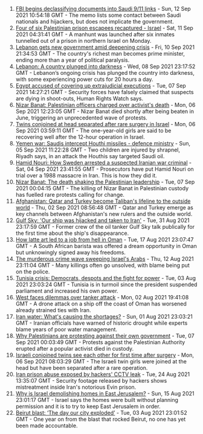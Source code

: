 1. [FBI begins declassifying documents into Saudi 9/11 links](https://www.bbc.co.uk/news/world-us-canada-58533538?at_medium=RSS&at_campaign=KARANGA) - Sun, 12 Sep 2021 10:54:18 GMT - The memo lists some contact between Saudi nationals and hijackers, but does not implicate the government.
2. [Four of six Palestinian prison escapees recaptured - Israel](https://www.bbc.co.uk/news/world-middle-east-58524192?at_medium=RSS&at_campaign=KARANGA) - Sat, 11 Sep 2021 04:31:41 GMT - A manhunt was launched after six inmates tunnelled out of a prison in northern Israel on Monday.
3. [Lebanon gets new government amid deepening crisis](https://www.bbc.co.uk/news/world-middle-east-58516034?at_medium=RSS&at_campaign=KARANGA) - Fri, 10 Sep 2021 21:34:53 GMT - The country's richest man becomes prime minister, ending more than a year of political paralysis.
4. [Lebanon: A country plunged into darkness](https://www.bbc.co.uk/news/world-middle-east-58494832?at_medium=RSS&at_campaign=KARANGA) - Wed, 08 Sep 2021 23:17:52 GMT - Lebanon’s ongoing crisis has plunged the country into darkness, with some experiencing power cuts for 20 hours a day.
5. [Egypt accused of covering up extrajudicial executions](https://www.bbc.co.uk/news/world-middle-east-58475287?at_medium=RSS&at_campaign=KARANGA) - Tue, 07 Sep 2021 14:27:21 GMT - Security forces have falsely claimed that suspects are dying in shoot-outs, Human Rights Watch says.
6. [Nizar Banat: Palestinian officers charged over activist's death](https://www.bbc.co.uk/news/world-middle-east-58463753?at_medium=RSS&at_campaign=KARANGA) - Mon, 06 Sep 2021 12:23:05 GMT - Nizar Banat died shortly after being beaten in June, triggering an unprecedented wave of protests.
7. [Twins conjoined at head separated after rare surgery in Israel](https://www.bbc.co.uk/news/world-middle-east-58458587?at_medium=RSS&at_campaign=KARANGA) - Mon, 06 Sep 2021 03:59:11 GMT - The one-year-old girls are said to be recovering well after the 12-hour operation in Israel.
8. [Yemen war: Saudis intercept Houthi missiles - defence ministry](https://www.bbc.co.uk/news/world-middle-east-58454674?at_medium=RSS&at_campaign=KARANGA) - Sun, 05 Sep 2021 11:22:28 GMT - Two children are injured by shrapnel, Riyadh says, in an attack the Houthis say targeted Saudi oil.
9. [Hamid Nouri: How Sweden arrested a suspected Iranian war criminal](https://www.bbc.co.uk/news/world-europe-58421630?at_medium=RSS&at_campaign=KARANGA) - Sat, 04 Sep 2021 23:41:55 GMT - Prosecutors have put Hamid Nouri on trial over a 1988 massacre in Iran. This is how they did it.
10. [Nizar Banat: The death shaking the Palestinian leadership](https://www.bbc.co.uk/news/world-middle-east-58400442?at_medium=RSS&at_campaign=KARANGA) - Tue, 07 Sep 2021 00:04:15 GMT - The killing of Nizar Banat in Palestinian custody has fuelled rare protests calling for change.
11. [Afghanistan: Qatar and Turkey become Taliban's lifeline to the outside world](https://www.bbc.co.uk/news/world-middle-east-58394438?at_medium=RSS&at_campaign=KARANGA) - Thu, 02 Sep 2021 08:56:48 GMT - Qatar and Turkey emerge as key channels between Afghanistan's new rulers and the outside world.
12. [Gulf Sky: 'Our ship was hijacked and taken to Iran'](https://www.bbc.co.uk/news/world-middle-east-56950323?at_medium=RSS&at_campaign=KARANGA) - Tue, 31 Aug 2021 23:17:59 GMT - Former crew of the oil tanker Gulf Sky talk publically for the first time about the ship's disappearance.
13. [How latte art led to a job from hell in Oman](https://www.bbc.co.uk/news/world-africa-57990393?at_medium=RSS&at_campaign=KARANGA) - Tue, 17 Aug 2021 23:07:47 GMT - A South African barista was offered a dream opportunity in Oman but unknowingly signed away his freedoms.
14. [The murderous crime wave sweeping Israel's Arabs](https://www.bbc.co.uk/news/world-middle-east-58183954?at_medium=RSS&at_campaign=KARANGA) - Thu, 12 Aug 2021 23:11:04 GMT - Many killings often go unsolved, with blame being put on the police.
15. [Tunisia crisis: Democrats, despots and the fight for power](https://www.bbc.co.uk/news/world-africa-58071263?at_medium=RSS&at_campaign=KARANGA) - Tue, 03 Aug 2021 23:03:24 GMT - Tunisia is in turmoil since the president suspended parliament and increased his own power.
16. [West faces dilemmas over tanker attack](https://www.bbc.co.uk/news/world-middle-east-58061401?at_medium=RSS&at_campaign=KARANGA) - Mon, 02 Aug 2021 19:41:08 GMT - A drone attack on a ship off the coast of Oman has worsened already strained ties with Iran.
17. [Iran water: What's causing the shortages?](https://www.bbc.co.uk/news/58012290?at_medium=RSS&at_campaign=KARANGA) - Sun, 01 Aug 2021 23:03:21 GMT - Iranian officials have warned of historic drought while experts blame years of poor water management.
18. [Why Palestinians are protesting against their own government](https://www.bbc.co.uk/news/world-middle-east-58466597?at_medium=RSS&at_campaign=KARANGA) - Tue, 07 Sep 2021 00:03:49 GMT - Protests against the Palestinian Authority erupted after a popular activist died in custody.
19. [Israeli conjoined twins see each other for first time after surgery](https://www.bbc.co.uk/news/world-middle-east-58460842?at_medium=RSS&at_campaign=KARANGA) - Mon, 06 Sep 2021 08:03:29 GMT - The Israeli twin girls were joined at the head but have been separated after a rare operation.
20. [Iran prison abuse exposed by hackers' CCTV leak](https://www.bbc.co.uk/news/world-middle-east-58315829?at_medium=RSS&at_campaign=KARANGA) - Tue, 24 Aug 2021 13:35:07 GMT - Security footage released by hackers shows mistreatment inside Iran's notorious Evin prison.
21. [Why is Israel demolishing homes in East Jerusalem?](https://www.bbc.co.uk/news/world-middle-east-58201218?at_medium=RSS&at_campaign=KARANGA) - Sun, 15 Aug 2021 23:01:17 GMT - Israel says the homes were built without planning permission and it is to try to keep East Jerusalem in order.
22. [Beirut blast: ‘The day our city exploded’](https://www.bbc.co.uk/news/world-middle-east-58076999?at_medium=RSS&at_campaign=KARANGA) - Tue, 03 Aug 2021 23:01:52 GMT - One year on from the blast that rocked Beirut, no one has yet been made accountable.
